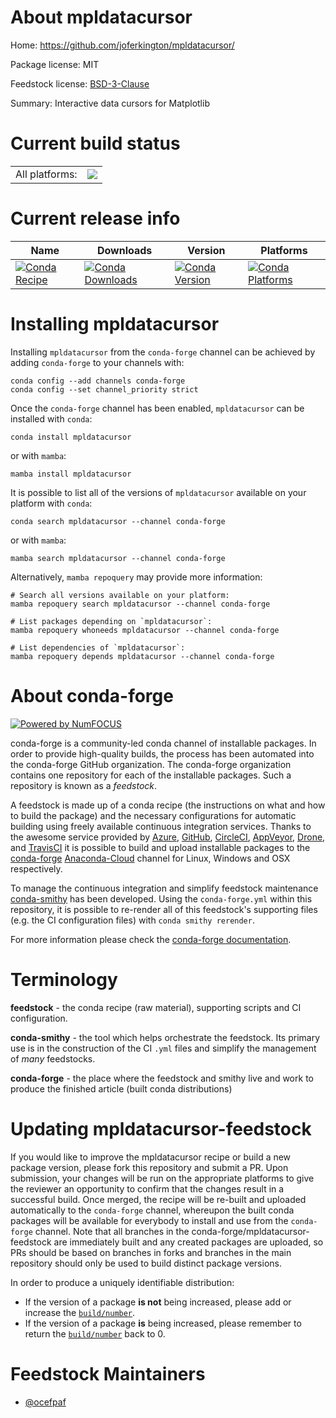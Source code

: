 About mpldatacursor
===================

Home: https://github.com/joferkington/mpldatacursor/

Package license: MIT

Feedstock license: [BSD-3-Clause](https://github.com/conda-forge/mpldatacursor-feedstock/blob/main/LICENSE.txt)

Summary: Interactive data cursors for Matplotlib

Current build status
====================


<table><tr><td>All platforms:</td>
    <td>
      <a href="https://dev.azure.com/conda-forge/feedstock-builds/_build/latest?definitionId=17395&branchName=main">
        <img src="https://dev.azure.com/conda-forge/feedstock-builds/_apis/build/status/mpldatacursor-feedstock?branchName=main">
      </a>
    </td>
  </tr>
</table>

Current release info
====================

| Name | Downloads | Version | Platforms |
| --- | --- | --- | --- |
| [![Conda Recipe](https://img.shields.io/badge/recipe-mpldatacursor-green.svg)](https://anaconda.org/conda-forge/mpldatacursor) | [![Conda Downloads](https://img.shields.io/conda/dn/conda-forge/mpldatacursor.svg)](https://anaconda.org/conda-forge/mpldatacursor) | [![Conda Version](https://img.shields.io/conda/vn/conda-forge/mpldatacursor.svg)](https://anaconda.org/conda-forge/mpldatacursor) | [![Conda Platforms](https://img.shields.io/conda/pn/conda-forge/mpldatacursor.svg)](https://anaconda.org/conda-forge/mpldatacursor) |

Installing mpldatacursor
========================

Installing `mpldatacursor` from the `conda-forge` channel can be achieved by adding `conda-forge` to your channels with:

```
conda config --add channels conda-forge
conda config --set channel_priority strict
```

Once the `conda-forge` channel has been enabled, `mpldatacursor` can be installed with `conda`:

```
conda install mpldatacursor
```

or with `mamba`:

```
mamba install mpldatacursor
```

It is possible to list all of the versions of `mpldatacursor` available on your platform with `conda`:

```
conda search mpldatacursor --channel conda-forge
```

or with `mamba`:

```
mamba search mpldatacursor --channel conda-forge
```

Alternatively, `mamba repoquery` may provide more information:

```
# Search all versions available on your platform:
mamba repoquery search mpldatacursor --channel conda-forge

# List packages depending on `mpldatacursor`:
mamba repoquery whoneeds mpldatacursor --channel conda-forge

# List dependencies of `mpldatacursor`:
mamba repoquery depends mpldatacursor --channel conda-forge
```


About conda-forge
=================

[![Powered by
NumFOCUS](https://img.shields.io/badge/powered%20by-NumFOCUS-orange.svg?style=flat&colorA=E1523D&colorB=007D8A)](https://numfocus.org)

conda-forge is a community-led conda channel of installable packages.
In order to provide high-quality builds, the process has been automated into the
conda-forge GitHub organization. The conda-forge organization contains one repository
for each of the installable packages. Such a repository is known as a *feedstock*.

A feedstock is made up of a conda recipe (the instructions on what and how to build
the package) and the necessary configurations for automatic building using freely
available continuous integration services. Thanks to the awesome service provided by
[Azure](https://azure.microsoft.com/en-us/services/devops/), [GitHub](https://github.com/),
[CircleCI](https://circleci.com/), [AppVeyor](https://www.appveyor.com/),
[Drone](https://cloud.drone.io/welcome), and [TravisCI](https://travis-ci.com/)
it is possible to build and upload installable packages to the
[conda-forge](https://anaconda.org/conda-forge) [Anaconda-Cloud](https://anaconda.org/)
channel for Linux, Windows and OSX respectively.

To manage the continuous integration and simplify feedstock maintenance
[conda-smithy](https://github.com/conda-forge/conda-smithy) has been developed.
Using the ``conda-forge.yml`` within this repository, it is possible to re-render all of
this feedstock's supporting files (e.g. the CI configuration files) with ``conda smithy rerender``.

For more information please check the [conda-forge documentation](https://conda-forge.org/docs/).

Terminology
===========

**feedstock** - the conda recipe (raw material), supporting scripts and CI configuration.

**conda-smithy** - the tool which helps orchestrate the feedstock.
                   Its primary use is in the construction of the CI ``.yml`` files
                   and simplify the management of *many* feedstocks.

**conda-forge** - the place where the feedstock and smithy live and work to
                  produce the finished article (built conda distributions)


Updating mpldatacursor-feedstock
================================

If you would like to improve the mpldatacursor recipe or build a new
package version, please fork this repository and submit a PR. Upon submission,
your changes will be run on the appropriate platforms to give the reviewer an
opportunity to confirm that the changes result in a successful build. Once
merged, the recipe will be re-built and uploaded automatically to the
`conda-forge` channel, whereupon the built conda packages will be available for
everybody to install and use from the `conda-forge` channel.
Note that all branches in the conda-forge/mpldatacursor-feedstock are
immediately built and any created packages are uploaded, so PRs should be based
on branches in forks and branches in the main repository should only be used to
build distinct package versions.

In order to produce a uniquely identifiable distribution:
 * If the version of a package **is not** being increased, please add or increase
   the [``build/number``](https://docs.conda.io/projects/conda-build/en/latest/resources/define-metadata.html#build-number-and-string).
 * If the version of a package **is** being increased, please remember to return
   the [``build/number``](https://docs.conda.io/projects/conda-build/en/latest/resources/define-metadata.html#build-number-and-string)
   back to 0.

Feedstock Maintainers
=====================

* [@ocefpaf](https://github.com/ocefpaf/)

